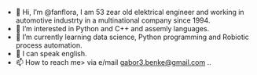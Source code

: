 - 👋 Hi, I’m @fanflora, I am 53 zear old elektrical engineer and working in automotive industrty in a multinational company since 1994.
- 👀 I’m interested in Python and C++ and assemly languages.
- 🌱 I’m currently learning data science, Python programming and Robiotic process automation.
- 💞️ I can speak english.
- 📫 How to reach me> via e/mail gabor3.benke@gmail.com ..

<!---
fanflora/fanflora is a ✨ special ✨ repository because its `README.md` (this file) appears on your GitHub profile.
You can click the Preview link to take a look at your changes.
--->
